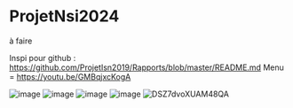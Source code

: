 # ProjetNsi2024
à faire

Inspi pour github : https://github.com/ProjetIsn2019/Rapports/blob/master/README.md
Menu = https://youtu.be/GMBqjxcKogA


![image](https://github.com/Azeltor/ProjetNsi2024/assets/151580496/d73dec50-b78c-4285-a532-d02e9caf3db2)
![image](https://github.com/Azeltor/ProjetNsi2024/assets/151580496/d3ccab6a-bb4f-45c3-8323-9fd7c10e5e02)
![image](https://github.com/Azeltor/ProjetNsi2024/assets/160437266/c96928e7-e74b-4750-bd00-c6b11e763dc4)
![image](https://github.com/Azeltor/ProjetNsi2024/assets/151580496/83820c4f-83d4-441c-933b-4c474607df7d)
![DSZ7dvoXUAM48QA](https://github.com/Azeltor/ProjetNsi2024/assets/160437266/2a4a1d7b-e3d7-4679-9f4d-0112b24e0308)



